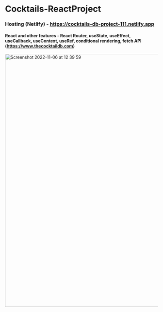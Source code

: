 # Cocktails-ReactProject
### Hosting (Netlify) - https://cocktails-db-project-111.netlify.app

#### React and other features - React Router, useState, useEffect, useCallback, useContext, useRef, conditional rendering, fetch API (https://www.thecocktaildb.com)

<img width="835" alt="Screenshot 2022-11-06 at 12 39 59" src="https://user-images.githubusercontent.com/109438310/200180145-247bae67-9fcd-46bf-bf49-f13d809a8bf3.png">
